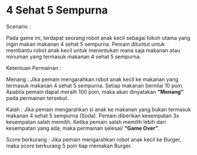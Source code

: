 # 4 Sehat 5 Sempurna
Scenario :<br>
<p>Pada game ini, terdapat seorang robot anak kecil sebagai tokoh utama yang ingin makan makanan 4 sehat 5 sempurna. Pemain dituntut untuk membantu robot anak kecil untuk menentukan mana saja makanan atau minuman yang termasuk makanan 4 sehat 5 sempurna. </p>
<p>Ketentuan Permainan :</p>
<p>Menang : Jika pemain mengarahkan robot anak kecil ke makanan yang termasuk makanan 4 sehat 5 sempurna. Setiap makanan bernilai 10 poin. Apabila pemain dapat meraih 100 poin, maka akan dinyatakan <b>“Menang”</b> pada permainan tersebut. </p>
<p>Kalah	: Jika pemain mengarahkan si anak ke makanan yang bukan termasuk makanan 4 sehat 5 sempurna (Soda). Pemain diberikan kesempatan 3x kesempatan salah memilih. Ketika pemain salah memilih lebih dari kesempatan yang ada, maka permainan selesai/ <b>“Game Over”</b>. 
<p>Score berkurang : Jika pemain mengarahkan robot anak kecil ke Burger, maka score berkurang 5 poin tiap memakan Burger.</p>

